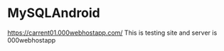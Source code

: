 # MySQLAndroid
https://carrent01.000webhostapp.com/
This is testing site and server is 000webhostapp
